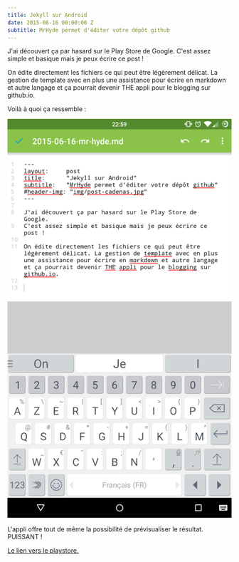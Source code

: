 ```yaml
---
title: Jekyll sur Android
date: 2015-06-16 00:00:00 Z
subtitle: MrHyde permet d'éditer votre dépôt github
---
```


J'ai découvert ça par hasard sur le Play Store de Google. 
C'est assez simple et basique mais je peux écrire ce post ! 

On édite directement les fichiers ce qui peut être légèrement délicat. La gestion de template avec en plus une assistance pour écrire en markdown et autre langage et ça pourrait devenir THE appli pour le blogging sur github.io. 

Voilà à quoi ça ressemble :

![capture d'écran](/public/img/hydesnap.png)

L'appli offre tout de même la possibilité de prévisualiser le résultat. PUISSANT ! 

[Le lien vers le playstore.](https://play.google.com/store/apps/details?id=org.faudroids.mrhyde)
